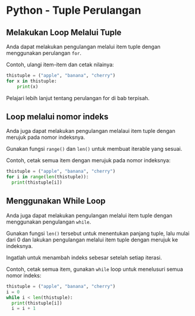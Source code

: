 # Python - Tuple Perulangan
## Melakukan Loop Melalui Tuple
Anda dapat melakukan pengulangan melalui item tuple dengan menggunakan perulangan `for`.

Contoh, ulangi item-item dan cetak nilainya:

```py
thistuple = ("apple", "banana", "cherry")
for x in thistuple:
	print(x)
```

Pelajari lebih lanjut tentang perulangan for di bab terpisah.
## Loop melalui nomor indeks
Anda juga dapat melakukan pengulangan melalaui item tuple dengan merujuk pada nomor indeksnya.

Gunakan fungsi `range()` dan `len()` untuk membuat iterable yang sesuai.

Contoh, cetak semua item dengan merujuk pada nomor indeksnya:

```py
thistuple = ("apple", "banana", "cherry")
for i in range(len(thistuple)):
  print(thistuple[i])
```
## Menggunakan While Loop
Anda juga dapat melakukan pengulangan melalui item tuple dengan menggunakan pengulangan `while`.

Gunakan fungsi `len()` tersebut untuk menentukan panjang tuple, lalu mulai dari 0 dan lakukan pengulangan melalui item tuple dengan merujuk ke indeksnya.

Ingatlah untuk menambah indeks sebesar  setelah setiap iterasi.

Contoh, cetak semua item, gunakan `while` loop untuk menelusuri semua nomor indeks:

```py
thistuple = ("apple", "banana", "cherry")
i = 0
while i < len(thistuple):
  print(thistuple[i])
  i = i + 1
```

